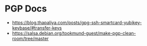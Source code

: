 # PGP Docs

- https://blog.thapaliya.com/posts/gpg-ssh-smartcard-yubikey-keybase/#transfer-keys
- https://salsa.debian.org/tookmund-guest/make-pgp-clean-room/tree/master
